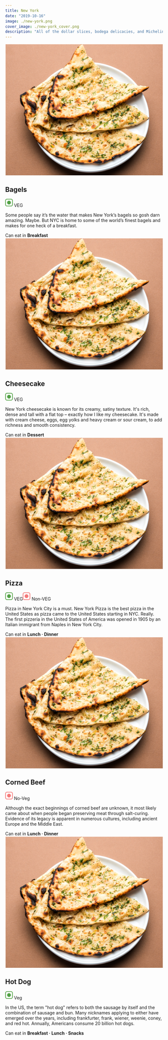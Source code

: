 ```yaml
---
title: New York
date: "2019-10-16"
image: ./new-york.png
cover_image: ./new-york_cover.png
description: "All of the dollar slices, bodega delicacies, and Michelin-starred kitchens that define New York's legendary culinary scene. Here's what you must try..."
---
```

<!-- Bagels -->
  <article class="article-wrap">
    <div class="img-box">
      <img src="/naan.png" class="country-img"/>
    </div>
    <div class="list-txt">
      <div class="txt-desc">
        <h2>Bagels</h2>
        <div class="food-type">
          <span class="veg"><img src="/veg.svg" /> VEG</span>
        </div>
        <p>Some people say it’s the water that makes New York’s bagels so gosh darn amazing. Maybe. But NYC is home to some of the world’s finest bagels and makes for one heck of a breakfast.</p>
      </div>
      <div class="tags">
        <span>Can eat in <strong>Breakfast</strong></span>
      </div>
    </div>
  </article>

  <!-- Cheesecake -->
  <article class="article-wrap">
    <div class="img-box">
      <img src="/naan.png" class="country-img"/>
    </div>
    <div class="list-txt">
      <div class="txt-desc">
        <h2>Cheesecake</h2>
        <div class="food-type">
          <span class="veg"><img src="/veg.svg" /> VEG</span>
        </div>
        <p>New York cheesecake is known for its creamy, satiny texture. It's rich, dense and tall with a flat top – exactly how I like my cheesecake. It's made with cream cheese, eggs, egg yolks and heavy cream or sour cream, to add richness and smooth consistency.</p>
      </div>
      <div class="tags">
        <span>Can eat in <strong>Dessert</strong></span>
      </div>
    </div>
  </article>

  <!-- Pizza -->
  <article class="article-wrap">
    <div class="img-box">
      <img src="/naan.png" class="country-img"/>
    </div>
    <div class="list-txt">
      <div class="txt-desc">
        <h2>Pizza</h2>
        <div class="food-type">
          <span class="veg"><img src="/veg.svg" /> VEG</span><span class="n-veg"><img src="/non-veg.svg" /> Non-VEG</span>
        </div>
        <p>Pizza in New York City is a must. New York Pizza is the best pizza in the United States as pizza came to the United States starting in NYC. Really. The first pizzeria in the United States of America was opened in 1905 by an Italian immigrant from Naples in New York City.</p>
      </div>
      <div class="tags">
        <span>Can eat in <strong>Lunch · Dinner</strong></span>
      </div>
    </div>
  </article>

  <!-- Corned Beef -->
  <article class="article-wrap">
    <div class="img-box">
      <img src="/naan.png" class="country-img"/>
    </div>
    <div class="list-txt">
      <div class="txt-desc">
        <h2>Corned Beef</h2>
        <div class="food-type">
          <span class="n-veg"><img src="/non-veg.svg" /> No-Veg</span>
        </div>
        <p>Although the exact beginnings of corned beef are unknown, it most likely came about when people began preserving meat through salt-curing. Evidence of its legacy is apparent in numerous cultures, including ancient Europe and the Middle East.</p>
      </div>
      <div class="tags">
        <span>Can eat in <strong>Lunch · Dinner</strong></span>
      </div>
    </div>
  </article>

  <!-- Hot Dog -->
  <article class="article-wrap">
    <div class="img-box">
      <img src="/naan.png" class="country-img"/>
    </div>
    <div class="list-txt">
      <div class="txt-desc">
        <h2>Hot Dog</h2>
        <div class="food-type">
          <span class="veg"><img src="/veg.svg" /> Veg</span>
        </div>
        <p>In the US, the term "hot dog" refers to both the sausage by itself and the combination of sausage and bun. Many nicknames applying to either have emerged over the years, including frankfurter, frank, wiener, weenie, coney, and red hot. Annually, Americans consume 20 billion hot dogs.</p>
      </div>
      <div class="tags">
        <span>Can eat in <strong>Breakfast · Lunch · Snacks</strong></span>
      </div>
    </div>
  </article>
